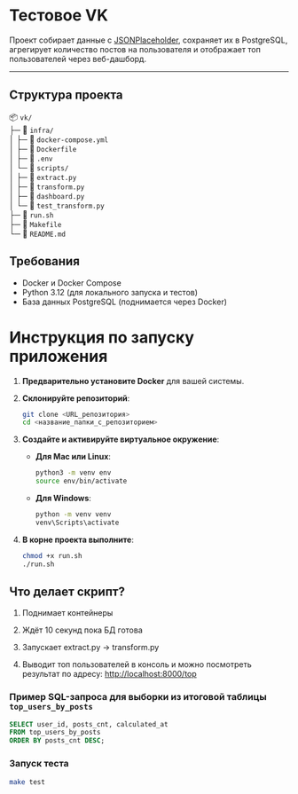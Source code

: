 # Тестовое VK

Проект собирает данные с [JSONPlaceholder](https://jsonplaceholder.typicode.com/posts), сохраняет их в PostgreSQL, агрегирует количество постов на пользователя и отображает топ пользователей через веб-дашборд.

---

## Структура проекта

📦 `vk/`  
├─ 📁 `infra/`  
│  ├─ 📄 `docker-compose.yml`  
│  ├─ 📄 `Dockerfile`  
│  ├─ 📄 `.env`  
│  └─ 📁 `scripts/`  
│     ├─ 📄 `extract.py`  
│     ├─ 📄 `transform.py`  
│     ├─ 📄 `dashboard.py`  
│     └─ 📄 `test_transform.py`  
├─ 📄 `run.sh`  
├─ 📄 `Makefile`  
└─ 📄 `README.md`



## Требования

- Docker и Docker Compose
- Python 3.12 (для локального запуска и тестов)
- База данных PostgreSQL (поднимается через Docker)


# Инструкция по запуску приложения

1. **Предварительно установите Docker** для вашей системы.

2. **Склонируйте репозиторий**:

   ```bash
   git clone <URL_репозитория>
   cd <название_папки_с_репозиторием>
   ```

3. **Создайте и активируйте виртуальное окружение**:

   - **Для Mac или Linux**:
     ```bash
     python3 -m venv env
     source env/bin/activate
     ```

   - **Для Windows**:
     ```bash
     python -m venv venv
     venv\Scripts\activate
     ```

4. **В корне проекта выполните**:

    ```bash
    chmod +x run.sh
    ./run.sh
    ```

## Что делает скрипт?

1. Поднимает контейнеры 

2. Ждёт 10 секунд пока БД готова

3. Запускает extract.py → transform.py

4. Выводит топ пользователей в консоль и можно посмотреть результат по адресу: [http://localhost:8000/top](http://localhost:8000/top)

### Пример SQL-запроса для выборки из итоговой таблицы `top_users_by_posts`

```sql
SELECT user_id, posts_cnt, calculated_at
FROM top_users_by_posts
ORDER BY posts_cnt DESC;
```

### Запуск теста
   ```bash
   make test
   ```